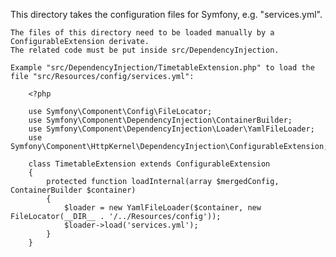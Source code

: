 This directory takes the configuration files for Symfony, e.g. "services.yml".

	The files of this directory need to be loaded manually by a ConfigurableExtension derivate.
	The related code must be put inside src/DependencyInjection.

	Example "src/DependencyInjection/TimetableExtension.php" to load the file "src/Resources/config/services.yml":

		<?php

		use Symfony\Component\Config\FileLocator;
		use Symfony\Component\DependencyInjection\ContainerBuilder;
		use Symfony\Component\DependencyInjection\Loader\YamlFileLoader;
		use Symfony\Component\HttpKernel\DependencyInjection\ConfigurableExtension;

		class TimetableExtension extends ConfigurableExtension
		{
			protected function loadInternal(array $mergedConfig, ContainerBuilder $container)
			{
				$loader = new YamlFileLoader($container, new FileLocator(__DIR__ . '/../Resources/config'));
				$loader->load('services.yml');
			}
		}
